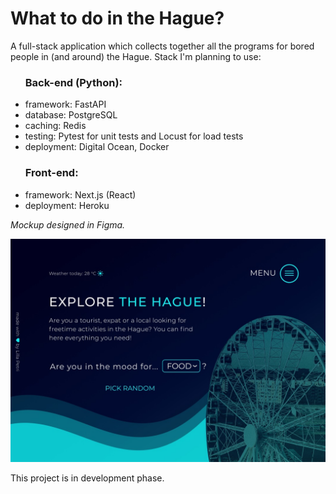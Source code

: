 # What to do in the Hague?

A full-stack application which collects together all the programs for bored people in (and around) the Hague.
Stack I'm planning to use: 
<ul><h3>Back-end (Python): </h3>
  
  <li>framework: FastAPI </li>
  <li>database: PostgreSQL </li>
  <li>caching: Redis </li>
  <li>testing: Pytest for unit tests and Locust for load tests </li>
  <li>deployment: Digital Ocean, Docker </li>
  
 </ul>
 
<ul><h3>Front-end: </h3>
  
  <li>framework: Next.js (React) </li>
  <li>deployment: Heroku </li>

</ul>

<i>Mockup designed in Figma.</i>


![Mockup of the landing page](https://github.com/lillapetri/denhaag/blob/master/denhaag_hero_mockup.jpg)

This project is in development phase.
